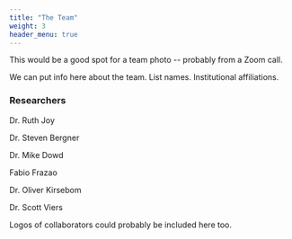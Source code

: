 ```yaml
---
title: "The Team"
weight: 3
header_menu: true
---
```


This would be a good spot for a team photo -- probably from a Zoom call.

We can put info here about the team. List names. Institutional affiliations. 
<h3>Researchers</h3>

Dr. Ruth Joy

Dr. Steven Bergner

Dr. Mike Dowd

Fabio Frazao

Dr. Oliver Kirsebom

Dr. Scott Viers

Logos of collaborators could probably be included here too.
